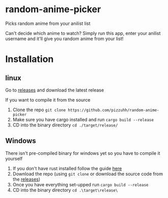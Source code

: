 # random-anime-picker 
Picks random anime from your anilist list

Can't decide which anime to watch? Simply run this app, enter your anilist username and it'll give you random anime from your list!

# Installation
## linux
Go to [releases](https://github.com/pizzuhh/random-anime-picker/releases) and download the latest release

If you want to compile it from the source
1. Clone the repo ``git clone https://github.com/pizzuhh/random-anime-picker``
2. Make sure you have cargo installed and run ``cargo build --release``
3. CD into the binary directory ``cd ./target/release/``

## Windows
There isn't pre-compiled binary for windows yet so you have to compile it yourself
1. If you don't have rust installed follow the guide [here](https://doc.rust-lang.org/book/ch01-01-installation.html)
2. Download the repo (using ``git clone`` or download the source code from the [releases](https://github.com/pizzuhh/random-anime-picker/releases))
3. Once you have everything set-upped run ``cargo build --release``
4. CD into the binary directory ``cd .\target\release\``
